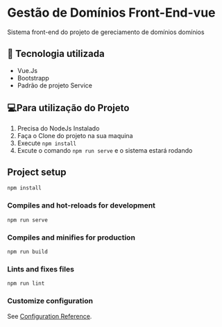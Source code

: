 # Gestão de Domínios Front-End-vue

Sistema front-end do projeto de gereciamento de domínios domínios

## 🚀 Tecnologia utilizada
* Vue.Js
* Bootstrapp 
* Padrão de projeto Service
    
## 💻Para utilização do Projeto
 1.  Precisa do NodeJs Instalado
 2.  Faça o Clone do projeto na sua maquina
 3.  Execute `npm install`
 4.  Excute o comando `npm run serve` e o sistema estará rodando

## Project setup
```
npm install
```

### Compiles and hot-reloads for development
```
npm run serve
```

### Compiles and minifies for production
```
npm run build
```

### Lints and fixes files
```
npm run lint
```

### Customize configuration
See [Configuration Reference](https://cli.vuejs.org/config/).
